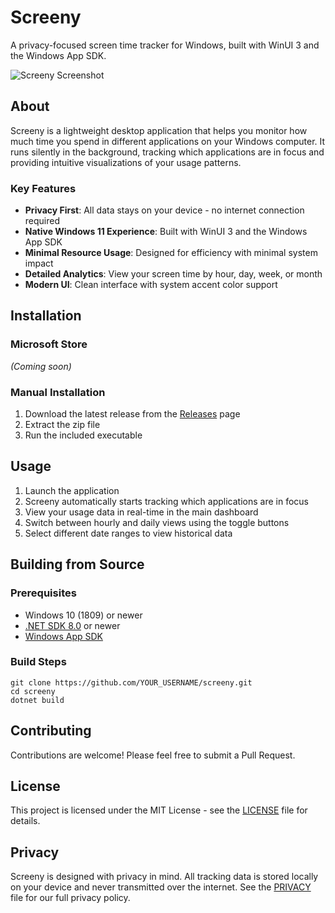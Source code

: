 # Screeny

A privacy-focused screen time tracker for Windows, built with WinUI 3 and the Windows App SDK.

![Screeny Screenshot](Assets/app-icon.ico)

## About

Screeny is a lightweight desktop application that helps you monitor how much time you spend in different applications on your Windows computer. It runs silently in the background, tracking which applications are in focus and providing intuitive visualizations of your usage patterns.

### Key Features

- **Privacy First**: All data stays on your device - no internet connection required
- **Native Windows 11 Experience**: Built with WinUI 3 and the Windows App SDK
- **Minimal Resource Usage**: Designed for efficiency with minimal system impact
- **Detailed Analytics**: View your screen time by hour, day, week, or month
- **Modern UI**: Clean interface with system accent color support

## Installation

### Microsoft Store
*(Coming soon)*

### Manual Installation
1. Download the latest release from the [Releases](https://github.com/YOUR_USERNAME/screeny/releases) page
2. Extract the zip file
3. Run the included executable

## Usage

1. Launch the application
2. Screeny automatically starts tracking which applications are in focus
3. View your usage data in real-time in the main dashboard
4. Switch between hourly and daily views using the toggle buttons
5. Select different date ranges to view historical data

## Building from Source

### Prerequisites
- Windows 10 (1809) or newer
- [.NET SDK 8.0](https://dotnet.microsoft.com/download/dotnet/8.0) or newer
- [Windows App SDK](https://learn.microsoft.com/en-us/windows/apps/windows-app-sdk/set-up-your-development-environment)

### Build Steps
```
git clone https://github.com/YOUR_USERNAME/screeny.git
cd screeny
dotnet build
```

## Contributing

Contributions are welcome! Please feel free to submit a Pull Request.

## License

This project is licensed under the MIT License - see the [LICENSE](LICENSE.md) file for details.

## Privacy

Screeny is designed with privacy in mind. All tracking data is stored locally on your device and never transmitted over the internet. See the [PRIVACY](PRIVACY.md) file for our full privacy policy. 